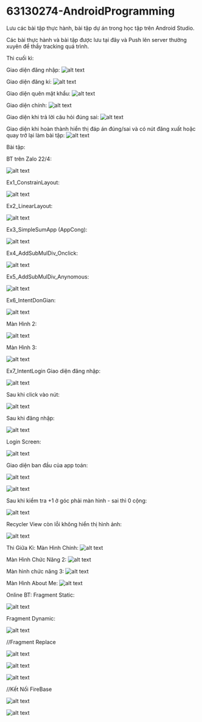 # 63130274-AndroidProgramming
Lưu các bài tập thực hành, bài tập dự án trong học tập trên Android Studio.

Các bài thực hành và bài tập được lưu tại đây và Push lên server thường xuyên để thầy tracking quá trình.

Thi cuối kì:

Giao diện đăng nhập:
![alt text](image-28.png)

Giao diện đăng kí:
![alt text](image-29.png)

Giao diện quên mật khẩu:
![alt text](image-30.png)

Giao diện chính:
![alt text](image-31.png)

Giao diện khi trả lời câu hỏi đúng sai:
![alt text](image-32.png)

Giao diện khi hoàn thành hiển thị đáp án đúng/sai và có nút đăng xuất hoặc quay trở lại làm bài tập:
![alt text](image-33.png)

Bài tập:

BT trên Zalo  22/4:

![alt text](image-27.png)

Ex1_ConstrainLayout:

![alt text](image-3.png)

Ex2_LinearLayout:

![alt text](image-4.png)

Ex3_SimpleSumApp (AppCong):

![alt text](image-5.png)

Ex4_AddSubMulDiv_Onclick:

![alt text](image-6.png)

Ex5_AddSubMulDiv_Anynomous:

![alt text](image-7.png)

Ex6_IntentDonGian:

![alt text](image-8.png)

Màn Hình 2:

![alt text](image-9.png)

Màn Hình 3:

![alt text](image-10.png)


Ex7_IntentLogin
Giao diện đăng nhập:


![alt text](image.png)

Sau khi click vào nút:


![alt text](image-1.png)

Sau khi đăng nhập:

![alt text](image-2.png)


Login Screen:

![alt text](image-11.png)

Giao diện ban đầu của app toán:

![alt text](image-12.png)

![alt text](image-13.png)

Sau khi kiểm tra +1 ở góc phải màn hình - sai thì 0 cộng:

![alt text](image-14.png)

Recycler View còn lỗi không hiển thị hình ảnh:

![alt text](image-15.png)

Thi Giữa Kì:
Màn Hình Chính:
![alt text](image-23.png)

Màn Hình Chức Năng 2:
![alt text](image-24.png)

Màn hình chức năng 3: 
![alt text](image-25.png)

Màn Hình About Me:
![alt text](image-26.png)

Online BT:
 Fragment Static: 

![alt text](image-16.png)

Fragment Dynamic:

![alt text](image-17.png)

//Fragment Replace

![alt text](image-18.png)

![alt text](image-19.png)

![alt text](image-20.png)

//Kết Nối FireBase

![alt text](image-22.png)

![alt text](image-21.png)